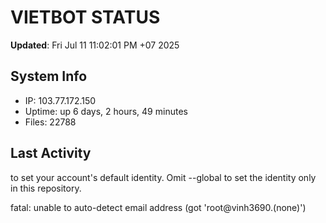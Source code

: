 # VIETBOT STATUS
**Updated**: Fri Jul 11 11:02:01 PM +07 2025

## System Info
- IP: 103.77.172.150
- Uptime: up 6 days, 2 hours, 49 minutes
- Files: 22788

## Last Activity

to set your account's default identity.
Omit --global to set the identity only in this repository.

fatal: unable to auto-detect email address (got 'root@vinh3690.(none)')
